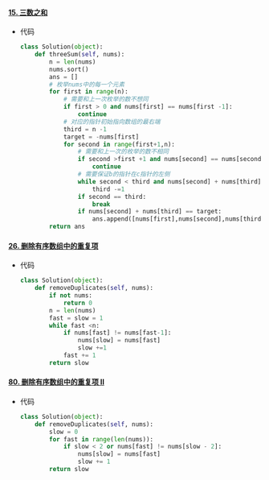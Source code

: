 #### [15. 三数之和](https://leetcode-cn.com/problems/3sum/)

- 代码

  ```python
  class Solution(object):
      def threeSum(self, nums):
          n = len(nums)
          nums.sort()
          ans = []
          # 枚举nums中的每一个元素
          for first in range(n):
              # 需要和上一次枚举的数不想同
              if first > 0 and nums[first] == nums[first -1]:
                  continue
              # 对应的指针初始指向数组的最右端
              third = n -1
              target = -nums[first]
              for second in range(first+1,n):
                  # 需要和上一次的枚举的数不相同
                  if second >first +1 and nums[second] == nums[second-1]:
                      continue
                  # 需要保证b的指针在c指针的左侧
                  while second < third and nums[second] + nums[third] >target:
                      third -=1
                  if second == third:
                      break 
                  if nums[second] + nums[third] == target:
                      ans.append([nums[first],nums[second],nums[third]])
          return ans
  ```

#### [26. 删除有序数组中的重复项](https://leetcode-cn.com/problems/remove-duplicates-from-sorted-array/)

- 代码

  ```python
  class Solution(object):
      def removeDuplicates(self, nums):
          if not nums:
              return 0
          n = len(nums)
          fast = slow = 1
          while fast <n:
              if nums[fast] != nums[fast-1]:
                  nums[slow] = nums[fast]
                  slow +=1 
              fast += 1
          return slow
  ```

  

#### [80. 删除有序数组中的重复项 II](https://leetcode-cn.com/problems/remove-duplicates-from-sorted-array-ii/)

- 代码

  ```python 
  class Solution(object):
      def removeDuplicates(self, nums):
          slow = 0
          for fast in range(len(nums)):
              if slow < 2 or nums[fast] != nums[slow - 2]:
                  nums[slow] = nums[fast]
                  slow += 1
          return slow
   
  ```

  